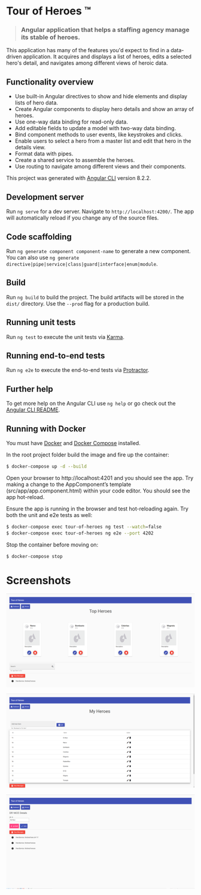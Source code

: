 # Tour of Heroes &trade;

> ### Angular application that helps a staffing agency manage its stable of heroes.

This application has many of the features you'd expect to find in a data-driven application. It acquires and displays a list of heroes, edits a selected hero's detail, and navigates among different views of heroic data.

## Functionality overview

- Use built-in Angular directives to show and hide elements and display lists of hero data.
- Create Angular components to display hero details and show an array of heroes.
- Use one-way data binding for read-only data.
- Add editable fields to update a model with two-way data binding.
- Bind component methods to user events, like keystrokes and clicks.
- Enable users to select a hero from a master list and edit that hero in the details view.
- Format data with pipes.
- Create a shared service to assemble the heroes.
- Use routing to navigate among different views and their components.

This project was generated with [Angular CLI](https://github.com/angular/angular-cli) version 8.2.2.

## Development server

Run `ng serve` for a dev server. Navigate to `http://localhost:4200/`. The app will automatically reload if you change any of the source files.

## Code scaffolding

Run `ng generate component component-name` to generate a new component. You can also use `ng generate directive|pipe|service|class|guard|interface|enum|module`.

## Build

Run `ng build` to build the project. The build artifacts will be stored in the `dist/` directory. Use the `--prod` flag for a production build.

## Running unit tests

Run `ng test` to execute the unit tests via [Karma](https://karma-runner.github.io).

## Running end-to-end tests

Run `ng e2e` to execute the end-to-end tests via [Protractor](http://www.protractortest.org/).

## Further help

To get more help on the Angular CLI use `ng help` or go check out the [Angular CLI README](https://github.com/angular/angular-cli/blob/master/README.md).

## Running with Docker

You must have [Docker](https://docs.docker.com/install/) and [Docker Compose](https://docs.docker.com/compose/install/) installed.

In the root project folder build the image and fire up the container:

```bash
$ docker-compose up -d --build
```

Open your browser to http://localhost:4201 and you should see the app. Try making a change to the AppComponent’s template (src/app/app.component.html) within your code editor. You should see the app hot-reload. 

Ensure the app is running in the browser and test hot-reloading again. Try both the unit and e2e tests as well:

```bash
$ docker-compose exec tour-of-heroes ng test --watch=false
$ docker-compose exec tour-of-heroes ng e2e --port 4202
```

Stop the container before moving on:

```bash
$ docker-compose stop
```

# Screenshots

![](src/assets/screenshots/1.png)

![](src/assets/screenshots/2.png)

![](src/assets/screenshots/3.png)
